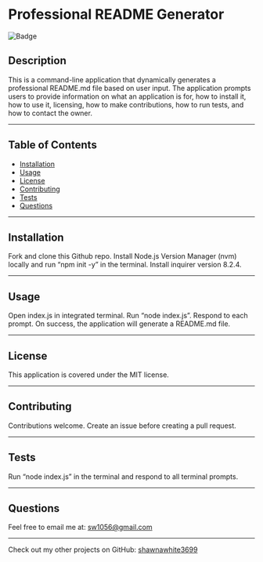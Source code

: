 
# Professional README Generator
    
![Badge](https://img.shields.io/badge/License-MIT-blue.svg)
    
## Description
    
This is a command-line application that dynamically generates a professional README.md file based on user input. The application prompts users to provide information on what an application is for, how to install it, how to use it, licensing, how to make contributions, how to run tests, and how to contact the owner.

---

## Table of Contents
    
- [Installation](#installation)
- [Usage](#usage)
- [License](#license)
- [Contributing](#contributing)
- [Tests](#tests)
- [Questions](#questions)

---

## Installation
    
Fork and clone this Github repo. Install Node.js Version Manager (nvm) locally and run “npm init -y” in the terminal. Install inquirer version 8.2.4.

---

## Usage
    
Open index.js in integrated terminal. Run “node index.js”. Respond to each prompt. On success, the application will generate a README.md file.

---


## License
    
This application is covered under the MIT license.

---

## Contributing
    
Contributions welcome. Create an issue before creating a pull request.

---

## Tests
    
Run “node index.js” in the terminal and respond to all terminal prompts.

---

## Questions

Feel free to email me at: sw1056@gmail.com

---

Check out my other projects on GitHub: [shawnawhite3699](https://github.com/shawnawhite3699)
    